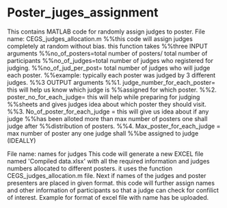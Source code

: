 # Poster_juges_assignment
This contains MATLAB code for randomly assign judges to poster.
File name: CEGS_judges_allocation.m
%%this code will assign judges completely at random without bias. this function takes
%%three INPUT arguments 
%%no_of_posters=total number of posters/ total number of participants 
%%no_of_judges=total number of judges who registered for judging.
%%no_of_jud_per_post= total number of judges who will judge each poster.
%%example: typically each poster was judged by 3 different judges.
%%3 OUTPUT arguments
%%1. judge_number_for_each_poster= this will help us know which judge is
%%assigned for which poster.
%%2. poster_no_for_each_judge= this will help while preparing for judging
%%sheets and gives judges idea about which poster they should visit.
%%3. No_of_poster_for_each_judge = this will give us idea about if any judge
%%has been alloted more than max number of posters one shall judge after
%%distribution of posters.
%%4. Max_poster_for_each_judge = max number of poster any one judge shall
%%be assigned to judge (IDEALLY)

File name: names for judges
This code will generate a new EXCEL file named 'Compiled data.xlsx' with all the required information and judges numbers allocated to different posters. it uses the function CEGS_judges_allocation.m file.
Next if names of the judges and poster presenters are placed in given format. this code will further assign names and other information of participants so that a judge can check for confilict of interest. Example for format of excel file with name has be uploaded. 
